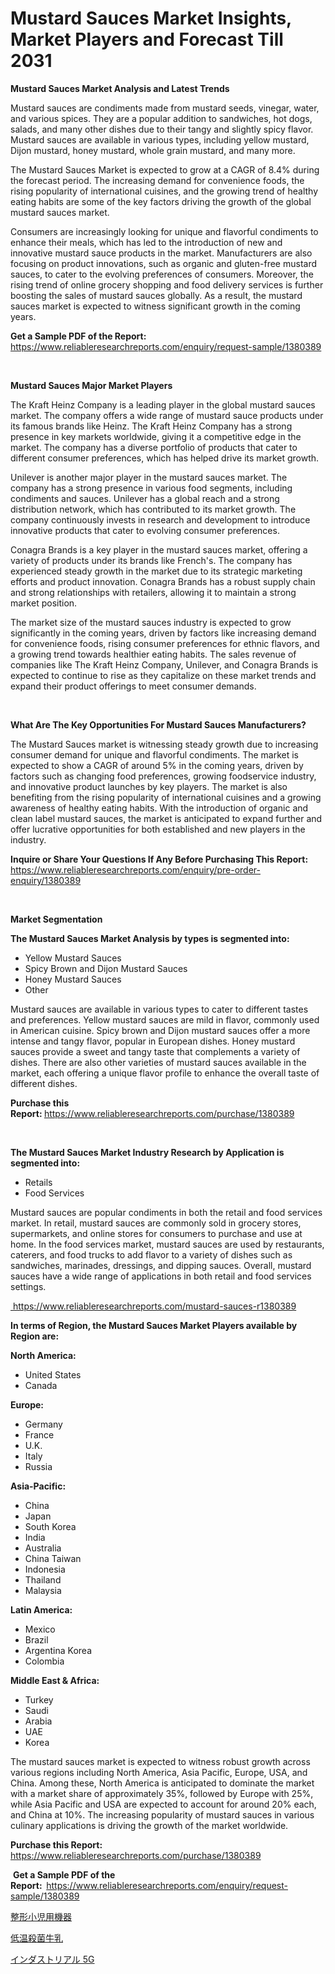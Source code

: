 <p><h1>Mustard Sauces Market Insights, Market Players and Forecast Till 2031</h1></p><p><strong>Mustard Sauces Market Analysis and Latest Trends</strong></p>
<p><p>Mustard sauces are condiments made from mustard seeds, vinegar, water, and various spices. They are a popular addition to sandwiches, hot dogs, salads, and many other dishes due to their tangy and slightly spicy flavor. Mustard sauces are available in various types, including yellow mustard, Dijon mustard, honey mustard, whole grain mustard, and many more.</p><p>The Mustard Sauces Market is expected to grow at a CAGR of 8.4% during the forecast period. The increasing demand for convenience foods, the rising popularity of international cuisines, and the growing trend of healthy eating habits are some of the key factors driving the growth of the global mustard sauces market.</p><p>Consumers are increasingly looking for unique and flavorful condiments to enhance their meals, which has led to the introduction of new and innovative mustard sauce products in the market. Manufacturers are also focusing on product innovations, such as organic and gluten-free mustard sauces, to cater to the evolving preferences of consumers. Moreover, the rising trend of online grocery shopping and food delivery services is further boosting the sales of mustard sauces globally. As a result, the mustard sauces market is expected to witness significant growth in the coming years.</p></p>
<p><strong>Get a Sample PDF of the Report:&nbsp;</strong> <a href="https://www.reliableresearchreports.com/enquiry/request-sample/1380389">https://www.reliableresearchreports.com/enquiry/request-sample/1380389</a></p>
<p>&nbsp;</p>
<p><strong>Mustard Sauces Major Market Players</strong></p>
<p><p>The Kraft Heinz Company is a leading player in the global mustard sauces market. The company offers a wide range of mustard sauce products under its famous brands like Heinz. The Kraft Heinz Company has a strong presence in key markets worldwide, giving it a competitive edge in the market. The company has a diverse portfolio of products that cater to different consumer preferences, which has helped drive its market growth.</p><p>Unilever is another major player in the mustard sauces market. The company has a strong presence in various food segments, including condiments and sauces. Unilever has a global reach and a strong distribution network, which has contributed to its market growth. The company continuously invests in research and development to introduce innovative products that cater to evolving consumer preferences.</p><p>Conagra Brands is a key player in the mustard sauces market, offering a variety of products under its brands like French's. The company has experienced steady growth in the market due to its strategic marketing efforts and product innovation. Conagra Brands has a robust supply chain and strong relationships with retailers, allowing it to maintain a strong market position.</p><p>The market size of the mustard sauces industry is expected to grow significantly in the coming years, driven by factors like increasing demand for convenience foods, rising consumer preferences for ethnic flavors, and a growing trend towards healthier eating habits. The sales revenue of companies like The Kraft Heinz Company, Unilever, and Conagra Brands is expected to continue to rise as they capitalize on these market trends and expand their product offerings to meet consumer demands.</p></p>
<p>&nbsp;</p>
<p><strong>What Are The Key Opportunities For Mustard Sauces Manufacturers?</strong></p>
<p><p>The Mustard Sauces market is witnessing steady growth due to increasing consumer demand for unique and flavorful condiments. The market is expected to show a CAGR of around 5% in the coming years, driven by factors such as changing food preferences, growing foodservice industry, and innovative product launches by key players. The market is also benefiting from the rising popularity of international cuisines and a growing awareness of healthy eating habits. With the introduction of organic and clean label mustard sauces, the market is anticipated to expand further and offer lucrative opportunities for both established and new players in the industry.</p></p>
<p><strong>Inquire or Share Your Questions If Any Before Purchasing This Report:</strong> <a href="https://www.reliableresearchreports.com/enquiry/pre-order-enquiry/1380389">https://www.reliableresearchreports.com/enquiry/pre-order-enquiry/1380389</a></p>
<p>&nbsp;</p>
<p><strong>Market Segmentation</strong></p>
<p><strong>The Mustard Sauces Market Analysis by types is segmented into:</strong></p>
<p><ul><li>Yellow Mustard Sauces</li><li>Spicy Brown and Dijon Mustard Sauces</li><li>Honey Mustard Sauces</li><li>Other</li></ul></p>
<p><p>Mustard sauces are available in various types to cater to different tastes and preferences. Yellow mustard sauces are mild in flavor, commonly used in American cuisine. Spicy brown and Dijon mustard sauces offer a more intense and tangy flavor, popular in European dishes. Honey mustard sauces provide a sweet and tangy taste that complements a variety of dishes. There are also other varieties of mustard sauces available in the market, each offering a unique flavor profile to enhance the overall taste of different dishes.</p></p>
<p><strong>Purchase this Report:&nbsp;</strong><a href="https://www.reliableresearchreports.com/purchase/1380389">https://www.reliableresearchreports.com/purchase/1380389</a></p>
<p>&nbsp;</p>
<p><strong>The Mustard Sauces Market Industry Research by Application is segmented into:</strong></p>
<p><ul><li>Retails</li><li>Food Services</li></ul></p>
<p><p>Mustard sauces are popular condiments in both the retail and food services market. In retail, mustard sauces are commonly sold in grocery stores, supermarkets, and online stores for consumers to purchase and use at home. In the food services market, mustard sauces are used by restaurants, caterers, and food trucks to add flavor to a variety of dishes such as sandwiches, marinades, dressings, and dipping sauces. Overall, mustard sauces have a wide range of applications in both retail and food services settings.</p></p>
<p><a href="https://www.reliableresearchreports.com/mustard-sauces-r1380389">&nbsp;https://www.reliableresearchreports.com/mustard-sauces-r1380389</a></p>
<p><strong>In terms of Region, the Mustard Sauces Market Players available by Region are:</strong></p>
<p>
    <p> <strong> North America: </strong>
        <ul>
            <li>United States</li>
            <li>Canada</li>
        </ul>
        </p> 
    <p> <strong> Europe: </strong>
        <ul>
            <li>Germany</li>
            <li>France</li>
            <li>U.K.</li>
            <li>Italy</li>
            <li>Russia</li>
        </ul>
        </p> 
    <p> <strong> Asia-Pacific: </strong>
        <ul>
            <li>China</li>
            <li>Japan</li>
            <li>South Korea</li>
            <li>India</li>
            <li>Australia</li>
            <li>China Taiwan</li>
            <li>Indonesia</li>
            <li>Thailand</li>
            <li>Malaysia</li>
        </ul>
        </p> 
    <p> <strong> Latin America: </strong>
        <ul>
            <li>Mexico</li>
            <li>Brazil</li>
            <li>Argentina Korea</li>
            <li>Colombia</li>
        </ul>
        </p> 
    <p> <strong> Middle East & Africa: </strong>
        <ul>
            <li>Turkey</li>
            <li>Saudi</li>
            <li>Arabia</li>
            <li>UAE</li>
            <li>Korea</li>
        </ul>
    </p>
    </p>
<p><p>The mustard sauces market is expected to witness robust growth across various regions including North America, Asia Pacific, Europe, USA, and China. Among these, North America is anticipated to dominate the market with a market share of approximately 35%, followed by Europe with 25%, while Asia Pacific and USA are expected to account for around 20% each, and China at 10%. The increasing popularity of mustard sauces in various culinary applications is driving the growth of the market worldwide.</p></p>
<p><strong>Purchase this Report: </strong><a href="https://www.reliableresearchreports.com/purchase/1380389">https://www.reliableresearchreports.com/purchase/1380389</a></p>
<p>&nbsp;<strong>Get a Sample PDF of the Report:&nbsp;&nbsp;</strong><a href="https://www.reliableresearchreports.com/enquiry/request-sample/1380389">https://www.reliableresearchreports.com/enquiry/request-sample/1380389</a></p>
<p><strong></strong></p>
<p><p><a href="https://medium.com/@munroco657/%E5%B0%8F%E5%85%90%E6%95%B4%E5%BD%A2%E5%99%A8%E5%85%B7%E5%B8%82%E5%A0%B4%E3%81%AF%E5%B8%82%E5%A0%B4%E3%82%B7%E3%82%A7%E3%82%A2-%E3%82%B5%E3%82%A4%E3%82%BA-%E3%81%8A%E3%82%88%E3%81%B32031%E5%B9%B4%E3%81%BE%E3%81%A7%E3%81%AE%E4%BA%88%E6%B8%AC%E3%81%AB%E7%84%A6%E7%82%B9%E3%82%92%E5%BD%93%E3%81%A6%E3%81%A6%E3%81%84%E3%81%BE%E3%81%99-6eaae83e8266">整形小児用機器</a></p><p><a href="https://medium.com/@chloekessler01/%E6%AE%BA%E8%8F%8C%E7%89%9B%E4%B9%B3%E5%B8%82%E5%A0%B4-%E3%82%BF%E3%82%A4%E3%83%97-%E3%82%A2%E3%83%97%E3%83%AA%E3%82%B1%E3%83%BC%E3%82%B7%E3%83%A7%E3%83%B3-%E5%9C%B0%E7%90%86%E3%81%AB%E3%82%88%E3%82%8B%E5%8C%85%E6%8B%AC%E7%9A%84%E3%81%AA%E8%A9%95%E4%BE%A1-a35118a54e77">低温殺菌牛乳</a></p><p><a href="https://medium.com/@evekerluke2023/industrial-5g%E5%B8%82%E5%A0%B4-%E7%AB%B6%E4%BA%89%E5%88%86%E6%9E%90-%E5%B8%82%E5%A0%B4%E3%83%88%E3%83%AC%E3%83%B3%E3%83%89%E3%81%8A%E3%82%88%E3%81%B32031%E5%B9%B4%E3%81%BE%E3%81%A7%E3%81%AE%E4%BA%88%E6%B8%AC-a5391ff8a1a7">インダストリアル 5G</a></p></p>